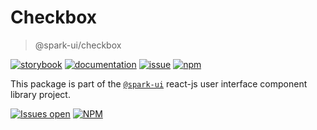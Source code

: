 # Checkbox
> @spark-ui/checkbox

[![storybook](https://img.shields.io/badge/storybook-black?logo=storybook)](https://sparkui.vercel.app/?path=/docs/components-checkbox--docs)
[![documentation](https://img.shields.io/badge/documentation-black?logo=googledocs)](https://sparkui-adv.vercel.app/docs/components/checkbox)
[![issue](https://img.shields.io/badge/report%20a%20bug-black?logo=openbugbounty&logoColor=red)](https://github.com/adevinta/spark/issues/new?&projects=4&template=bug-report.yml&assignees=&labels=component,checkbox)
[![npm](https://img.shields.io/npm/dt/%40spark-ui/checkbox?logo=npm&labelColor=black)](https://www.npmjs.com/package/@spark-ui/checkbox)


This package is part of the [`@spark-ui`](https://github.com/adevinta/spark) react-js user interface component library project.

[![Issues open](https://img.shields.io/github/issues-search/adevinta/spark?query=is%3Aopen%20label%3Acomponent%20label%3Acheckbox&logo=openbugbounty&logoColor=red&label=issues%20open&color=red)](https://github.com/adevinta/spark/issues?q=is%3Aopen+label%3Acomponent+label%3Acheckbox)
[![NPM](https://img.shields.io/npm/l/%40spark-ui%2Fcheckbox)](https://github.com/adevinta/spark/blob/main/packages/components/checkbox/LICENSE.md)
